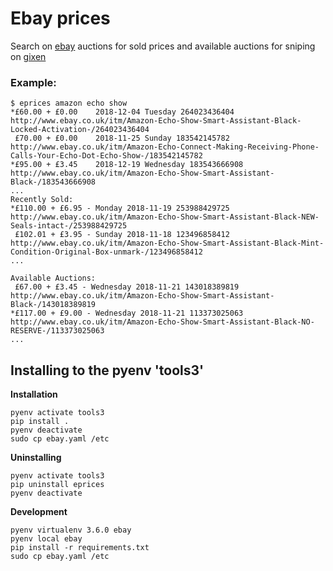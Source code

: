 # Ebay prices
Search on [ebay](ebay.co.uk) auctions for sold prices and available auctions for sniping on [gixen](gixen.com)

### Example:

```
$ eprices amazon echo show
*£60.00 + £0.00    2018-12-04 Tuesday 264023436404 http://www.ebay.co.uk/itm/Amazon-Echo-Show-Smart-Assistant-Black-Locked-Activation-/264023436404
 £70.00 + £0.00    2018-11-25 Sunday 183542145782 http://www.ebay.co.uk/itm/Amazon-Echo-Connect-Making-Receiving-Phone-Calls-Your-Echo-Dot-Echo-Show-/183542145782
*£95.00 + £3.45    2018-12-19 Wednesday 183543666908 http://www.ebay.co.uk/itm/Amazon-Echo-Show-Smart-Assistant-Black-/183543666908
...
Recently Sold:
*£110.00 + £6.95 - Monday 2018-11-19 253988429725 http://www.ebay.co.uk/itm/Amazon-Echo-Show-Smart-Assistant-Black-NEW-Seals-intact-/253988429725
 £102.01 + £3.95 - Sunday 2018-11-18 123496858412 http://www.ebay.co.uk/itm/Amazon-Echo-Show-Smart-Assistant-Black-Mint-Condition-Original-Box-unmark-/123496858412
...

Available Auctions:
 £67.00 + £3.45 - Wednesday 2018-11-21 143018389819 http://www.ebay.co.uk/itm/Amazon-Echo-Show-Smart-Assistant-Black-/143018389819
*£117.00 + £9.00 - Wednesday 2018-11-21 113373025063 http://www.ebay.co.uk/itm/Amazon-Echo-Show-Smart-Assistant-Black-NO-RESERVE-/113373025063
...
```

## Installing to the pyenv 'tools3'

**Installation**

```
pyenv activate tools3
pip install .
pyenv deactivate
sudo cp ebay.yaml /etc
```

**Uninstalling**

```
pyenv activate tools3
pip uninstall eprices
pyenv deactivate
```

**Development**

```
pyenv virtualenv 3.6.0 ebay
pyenv local ebay
pip install -r requirements.txt
sudo cp ebay.yaml /etc
```